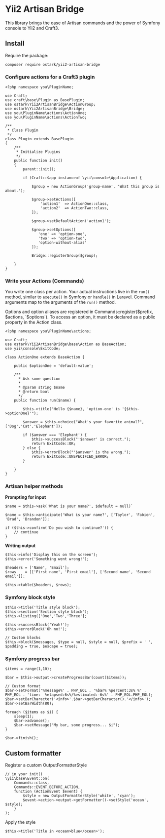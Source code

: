 # Yii2 Artisan Bridge

This library brings the ease of Artisan commands and the power of Symfony console to Yii2 and Craft3.

## Install

Require the package:
```
composer require ostark/yii2-artisan-bridge
```

### Configure actions for a Craft3 plugin
```
<?php namespace you\PluginName;

use Craft;
use craft\base\Plugin as BasePlugin;
use ostark\Yii2ArtisanBridge\ActionGroup;
use ostark\Yii2ArtisanBridge\Bridge;
use you\PluginName\actions\ActionOne;
use you\PluginName\actions\ActionTwo;

/**
 * Class Plugin
 */
class Plugin extends BasePlugin
{
    /**
     * Initialize Plugins
     */
    public function init()
    {
        parent::init();

        if (Craft::$app instanceof \yii\console\Application) {

            $group = new ActionGroup('group-name', 'What this group is about.');
            
            $group->setActions([
                'action1'  => ActionOne::class,
                'action2'  => ActionTwo::class,
            ]);
            
            $group->setDefaultAction('action1');

            $group->setOptions([
               'one' => 'option-one',
               'two' => 'option-two',
               'option-without-alias'
            ]);
            
            Bridge::registerGroup($group);

    }
}

```

### Write your Actions (Commands)

You write one class per action. Your actual instructions live in the `run()` method, similar to 
`execute()` in Symfony or `handle()` in Laravel. Command arguments map to the arguments of the `run()` method.

Options and option aliases are registered in Commands::register($prefix, $actions, `$options`). To access an option, 
it must be declared as a public property in the Action class. 

```
<?php namespace you\PluginName\actions;

use Craft;
use ostark\Yii2ArtisanBridge\base\Action as BaseAction;
use yii\console\ExitCode;

class ActionOne extends BaseAction {

    public $optionOne = 'default-value';
    
    /**
      * Ask some question
      *
      * @param string $name
      * @return bool
      */
    public function run($name) {
    
        $this->title("Hello {$name}, 'option-one' is '{$this->optionOne}'");
        
        $answer = $this->choice("What's your favorite animal?", ['Dog','Cat','Elephant']);
        
        if ($answer === 'Elephant') {
            $this->successBlock("'$answer' is correct.");
            return ExitCode::OK;
        } else {
            $this->errorBlock("'$answer' is the wrong.");
            return ExitCode::UNSPECIFIED_ERROR;
        }
    
    }
}   
```

### Artisan helper methods

**Prompting for input**

```
$name = $this->ask('What is your name?', $default = null)`
```
```
$name = $this->anticipate('What is your name?', ['Taylor', 'Fabien', 'Brad', 'Brandon']);
```
```
if ($this->confirm('Do you wish to continue?')) {
    // continue
}
```


**Writing output**

```
$this->info('Display this on the screen');
$this->error('Something went wrong!');
```

```
$headers = ['Name', 'Email'];
$rows    = [['First name', 'First email'], ['Second name', 'Second email']];

$this->table($headers, $rows);
```



### Symfony block style

```
$this->title('Title style block');
$this->section('Section style block');
$this->listing(['One','Two','Three'];

$this->successBlock('Yeah!');
$this->errorBlock('Oh no!');

// Custom blocks
$this->block($messages, $type = null, $style = null, $prefix = ' ', $padding = true, $escape = true);

```


### Symfony progress bar

```
$items = range(1,10);

$bar = $this->output->createProgressBar(count($items));

// Custom format
$bar->setFormat('%message%' . PHP_EOL . '%bar% %percent:3s% %' . PHP_EOL . 'time:  %elapsed:6s%/%estimated:-6s%' . PHP_EOL.PHP_EOL);
$bar->setBarCharacter('<info>'.$bar->getBarCharacter().'</info>');
$bar->setBarWidth(80);

foreach ($items as $i) {
    sleep(1);
    $bar->advance();
    $bar->setMessage("My bar, some progress... $i");
}

$bar->finish();
```

## Custom formatter

Register a custom OutputFormatterStyle 
```
// in your init()
\yii\base\Event::on(
    Commands::class,
    Commands::EVENT_BEFORE_ACTION,
    function (ActionEvent $event) {
        $style = new OutputFormatterStyle('white', 'cyan');
        $event->action->output->getFormatter()->setStyle('ocean', $style);
    }
);
```

Apply the style
```
$this->title('Title in <ocean>blue</ocean>');
```
